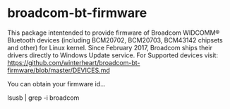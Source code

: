 # broadcom-bt-firmware

This package intentended to provide firmware of Broadcom WIDCOMM® Bluetooth 
devices (including BCM20702, BCM20703, BCM43142 chipsets and other) 
for Linux kernel. Since February 2017, Broadcom ships their drivers directly 
to Windows Update service. For Supported devices visit: 
https://github.com/winterheart/broadcom-bt-firmware/blob/master/DEVICES.md

You can obtain your firmware id...

lsusb | grep -i broadcom 
